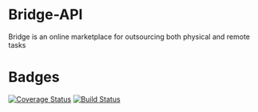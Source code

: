 # Bridge-API
  Bridge is an online marketplace for outsourcing both physical and remote tasks
# Badges
[![Coverage Status](https://coveralls.io/repos/github/adebayoileri/Bridge-API/badge.svg)](https://coveralls.io/github/adebayoileri/Bridge-API)
[![Build Status](https://travis-ci.com/adebayoileri/Bridge-API.svg?branch=develop)](https://travis-ci.com/adebayoileri/Bridge-API)


